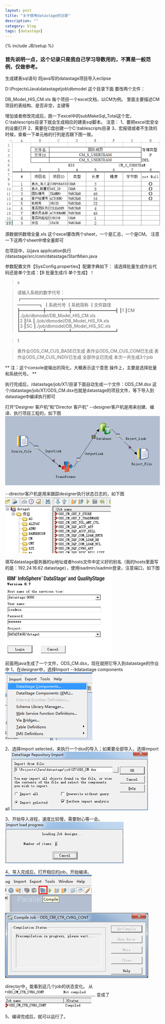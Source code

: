 ```yaml
---
layout: post
title: "关于使用datastage的记录"
description: ""
category: blog
tags: [datastage]
---
```

{% include JB/setup %}

### 首先说明一点，这个记录只是我自己学习导数用的，不算是一般范例，仅做参考。

生成建表sql语句
将java写的datastage项目导入eclipse

D:\Projects\Java\datastage\job\dbmodel
这个目录下面
要改两个文件：

DB_Model_HIS_CM.xls
每个项目一个excel文档，以CM为例。
里面主要描述CM项目的表结构、是否非空，主键等

增加或者修改完成后，跑一下excel中的subMakeSql_Total这个宏，C:\tablescripts目录下就会生成相应的建表sql脚本。
注意：
1、要把excel宏安全的设置打开 
2、需要在C盘创建一个C:\tablescripts目录 
3、宏报错或者不生效的时候，查看一下单元格的行列是否跟下图一致。 
![](/blog/image/datastage/1.png)


源数据供数增全量.xls 
这个excel要改两个sheet，一个是汇总，一个是CM。 
注意一下这两个sheet中增全量即可 


在项目中，以java application执行 
/datastage/src/com/datastage/StartMain.java 
> 
参数配置文件【SysConfig.properties】配置字典如下：
请选择批量生成作业代码还是单个生成：【B 批量生成/S 单个生成】！ 

> s 

> 请输入系统的数字代号： 
┏━━━━━━━━━┳━━━━━━━━━┳━━━━━━━━━━━━━━━━━┓
┃系统代号     ┃系统简称     ┃文件路径                                    
┣━━━━━━━━━╋━━━━━━━━━╋━━━━━━━━━━━━━━━━━┫
┃1                ┃CM             ┃./job/dbmodel/DB_Model_HIS_CM.xls     
┃2                ┃FA              ┃./job/dbmodel/DB_Model_HIS_FA.xls    
┃3                ┃SC              ┃./job/dbmodel/DB_Model_HIS_SC.xls    
┗━━━━━━━━━┻━━━━━━━━━┻━━━━━━━━━━━━━━━━━┛

> 1 

> 表作业ODS_CM_CUS_BASE已生成 
表作业ODS_CM_CUS_COM已生成 
表作业ODS_CM_CUS_INDIV已生成 
全部作业已完成 
本次一共生成3个job 

** 注：这个console是输出的简化，大概表示这个意思 
操作上，主要是选择批量和系统代号。 **

执行完成后，/datastage/job/XT/目录下面自动生成一个文件：ODS_CM.dsx 
这个/datastage/job/XT/ODS_CM.dsx也就是datastage的项目文件，等下导入到datastage中编译执行即可 

打开“Designer 客户机”和“Director 客户机” 
--designer客户机是用来创建、编译、执行项目工程的，如下图 
![](/blog/image/datastage/2.png) 

--director客户机是用来跟踪designer执行状态日志的，如下图 
![](/blog/image/datastage/3.png) 

填写datastage服务器的ip地址或者hosts文件中定义好的别名（我的hosts里面写的是：192.24.16.62 datastage），使用isadmin/isadmin登录，注意端口，如下图 
![](/blog/image/datastage/4.png) 


前面用java生成了一个文件，ODS_CM.dsx，现在就把它导入到datastage的作业中 
1、在designer中，选择Import --》datastage components 
![](/blog/image/datastage/5.png) 

2、选择import selected，来执行一个dsx的导入；如果要全部导入，选择import all 
![](/blog/image/datastage/6.png) 

3、开始导入进程，速度比较慢，需要耐心等一会。 
![](/blog/image/datastage/7.png) 

4、导入完成后，打开相应的job，开始编译。 
![](/blog/image/datastage/8.png) 
![](/blog/image/datastage/9.png) 

director中，能看到这几个job的状态变化。 
从 
![](/blog/image/datastage/10.png) 
变成了 
![](/blog/image/datastage/11.png) 

5、编译完成后，就可以运行了。 






